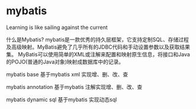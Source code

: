 # mybatis
Learning is like sailing against the current

什么是Mybatis?
      mybatis是一款优秀的持久层框架，它支持定制SQL、存储过程及高级映射。MyBatis避免了几乎所有的JDBC代码和手动设置参数以及获取结果集。
MyBatis可以使用简单的XML或注解来配置和映射原生信息，将接口和Java的POJO(普通的Java对象)映射成数据库中的记录。

mybatis base
      基于mybatis xml 实现增、删、改、查 

mybatis annotation
     基于mybatis 注解实现增、删、改、查 

mybatis dynamic  sql
      基于mybatis 实现动态sql
